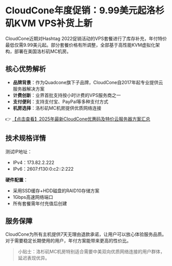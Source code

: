 # CloudCone年度促销：9.99美元起洛杉矶KVM VPS补货上新

CloudCone近期对Hashtag 2022促销活动的VPS套餐进行了库存补充，年付特价最低仅需9.99美元起。部分套餐价格有所调整，全部基于高性能KVM虚拟化架构，部署在美国洛杉矶MC机房。

## 核心优势解析

- **品牌背景**：作为Quadcone旗下子品牌，CloudCone自2017年起专业提供云服务器解决方案
- **计费创新**：业界首批支持按小时计费的VPS服务商之一
- **支付便利**：支持支付宝、PayPal等多种支付方式
- **机房选择**：洛杉矶MC机房提供优质网络连接

👉 [【点击查看】2025年最新CloudCone优惠码及特价云服务器方案汇总](https://bit.ly/Cloudcone)

## 技术规格详情

测试IP地址：
- IPv4：173.82.2.222
- IPv6：2607:f130:0:c2::2:222

**硬件配置**：
- 采用SSD缓存+HDD磁盘的RAID10存储方案
- 1Gbps高速网络端口
- 所有套餐需年付充值后创建

## 服务保障

CloudCone为所有主机提供7天无理由退款承诺，让用户可以放心体验服务品质。对于需要稳定长期使用的用户，年付方案能带来更高的性价比。

> 小贴士：洛杉矶MC机房特别适合需要中美双向优质网络连接的用户群体，延迟表现优异。